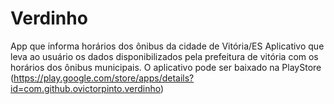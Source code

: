 # Verdinho
App que informa horários dos ônibus da cidade de Vitória/ES
Aplicativo que leva ao usuário os dados disponibilizados pela prefeitura de vitória com os horários dos ônibus municipais.
O aplicativo pode ser baixado na PlayStore (https://play.google.com/store/apps/details?id=com.github.ovictorpinto.verdinho)
